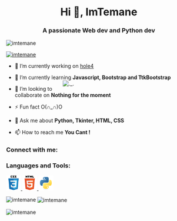 <h1 align="center">Hi 👋, ImTemane</h1>
<h3 align="center">A passionate Web dev and Python dev</h3>

<p align="left"> <img src="https://komarev.com/ghpvc/?username=imtemane&label=Profile%20views&color=0e75b6&style=flat" alt="imtemane" /> </p>

<p align="left"> <a href="https://github.com/ryo-ma/github-profile-trophy"><img src="https://github-profile-trophy.vercel.app/?username=imtemane" alt="imtemane" /></a> </p>

- 🔭 I’m currently working on [hole4](https://github.com/ImTemane/hole4) 

- 🌱 I’m currently learning **Javascript, Bootstrap and TtkBootstrap** <img align="right" width="350" src="https://th.bing.com/th/id/R.b660d442d3d765ba726e005dd880387a?rik=5FPDemOzj%2bcAIQ&pid=ImgRaw&r=0" alt="._.">

- 👯 I’m looking to collaborate on **Nothing for the moment** 

- ⚡ Fun fact  O(∩_∩)O

- 💬 Ask me about **Python, Tkinter, HTML, CSS**

- 📫 How to reach me **You Cant !**

<h3 align="left">Connect with me:</h3>
<p align="left">
</p>

<h3 align="left">Languages and Tools:</h3>
<p align="left"> <a href="https://www.w3schools.com/css/" target="_blank" rel="noreferrer"> <img src="https://raw.githubusercontent.com/devicons/devicon/master/icons/css3/css3-original-wordmark.svg" alt="css3" width="40" height="40"/> </a> <a href="https://www.w3.org/html/" target="_blank" rel="noreferrer"> <img src="https://raw.githubusercontent.com/devicons/devicon/master/icons/html5/html5-original-wordmark.svg" alt="html5" width="40" height="40"/> </a> <a href="https://www.python.org" target="_blank" rel="noreferrer"> <img src="https://raw.githubusercontent.com/devicons/devicon/master/icons/python/python-original.svg" alt="python" width="40" height="40"/> </a> </p>

<p><img align="left" src="https://github-readme-stats.vercel.app/api/top-langs?username=imtemane&show_icons=true&locale=en&layout=compact" alt="imtemane" /></p>

<p>&nbsp;<img align="center" src="https://github-readme-stats.vercel.app/api?username=imtemane&show_icons=true&locale=en" alt="imtemane" /></p>

<p><img align="center" src="https://github-readme-streak-stats.herokuapp.com/?user=imtemane&" alt="imtemane" /></p>
